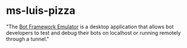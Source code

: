 # ms-luis-pizza

"The [Bot Framework Emulator](https://github.com/Microsoft/BotFramework-Emulator) is a desktop application that allows bot developers to test and debug their bots on localhost or running remotely through a tunnel."
